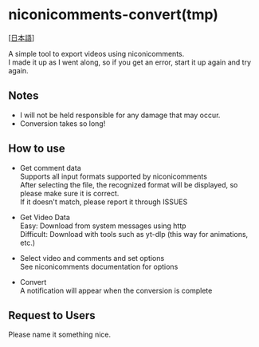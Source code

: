 # niconicomments-convert(tmp)
[[日本語](https://github.com/xpadev-net/niconicomments-convert/blob/master/README.md)]


A simple tool to export videos using niconicomments.  
I made it up as I went along, so if you get an error, start it up again and try again.

## Notes
- I will not be held responsible for any damage that may occur.
- Conversion takes so long!

## How to use
- Get comment data  
  Supports all input formats supported by niconicomments  
  After selecting the file, the recognized format will be displayed, so please make sure it is correct.  
  If it doesn't match, please report it through ISSUES

- Get Video Data  
  Easy: Download from system messages using http  
  Difficult: Download with tools such as yt-dlp (this way for animations, etc.)

- Select video and comments and set options  
  See niconicomments documentation for options

- Convert  
  A notification will appear when the conversion is complete

## Request to Users
Please name it something nice.
